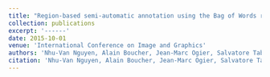 ```yaml
---
title: "Region-based semi-automatic annotation using the Bag of Words representation of the keywords"
collection: publications
excerpt: '------'
date: 2015-10-01
venue: 'International Conference on Image and Graphics'
authors: 'Nhu-Van Nguyen, Alain Boucher, Jean-Marc Ogier, Salvatore Tabbone'
citation: 'Nhu-Van Nguyen, Alain Boucher, Jean-Marc Ogier, Salvatore Tabbone. Region-based semi-automatic annotation using the Bag of Words representation of the keywords. (2009) <i> Fifth International Conference on Image and Graphics</i>, 422-427. <b>(CORE : rank C)</b>'
---
```

